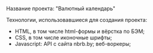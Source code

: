 Название проекта: "Валютный календарь"

Технологии, использовавшиеся для создания проекта:
- HTML, в том числе html-формы и вёрстка по БЭМ;
- CSS, в том числе иконочные шрифты;
- Javascript:
    API с сайта nbrb.by;
    веб-воркеры;

